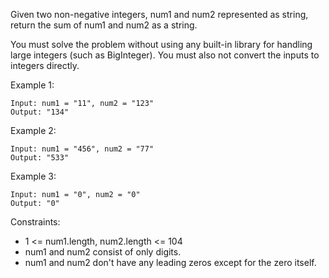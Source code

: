 Given two non-negative integers, num1 and num2 represented as string, return the sum of num1 and num2 as a string.

You must solve the problem without using any built-in library for handling large integers (such as BigInteger). You must also not convert the inputs to integers directly.

Example 1:
```
Input: num1 = "11", num2 = "123"
Output: "134"
```

Example 2:
```
Input: num1 = "456", num2 = "77"
Output: "533"
```

Example 3:
```
Input: num1 = "0", num2 = "0"
Output: "0"
```

Constraints:

- 1 <= num1.length, num2.length <= 104
- num1 and num2 consist of only digits.
- num1 and num2 don't have any leading zeros except for the zero itself.